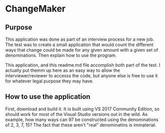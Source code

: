 # ChangeMaker

## Purpose
This application was done as part of an interview process for a new job. The test was to create a small application that would count the different ways that change could be made for any given amount with a given set of denominations. Then explain how to use the program.

This application, and this readme.md file accomplish both part of the test. I actually put themm up here as an easy way to allow the interviewer/reviewer to accesss the code, but anyone else is free to use it for whatever legal purpose they may have.

## How to use the application
First, download and build it. It is built using VS 2017 Community Edition, so should work for most of the Visual Studio versions out in the wild.
As example, how many ways can 97 be constructed using the denominations of 2, 3, 7, 15?
The fact that these aren't "real" denominatins is immaterial. 